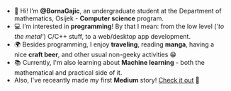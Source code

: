 - 👋 Hi! I’m **@BornaGajic**, an undergraduate student at the Department of mathematics, Osijek - **Computer science** program.
- :computer: I’m interested in **programming**! By that I mean: from the low level (_'to the metal'_) C/C++ stuff, to a web/desktop app development.
- :earth_africa: Besides programming, I enjoy **traveling**, reading **manga**, having a nice **craft beer**, and other usual non-geeky activities :grin:
- :books: Currently, I'm also learning about **Machine learning** - both the mathematical and practical side of it.
- Also, I've receantly made my first **Medium** story! [Check it out](https://bornagajic.medium.com/persist-your-complex-map-object-with-mobx-persist-store-8530deb017aa) 📝
